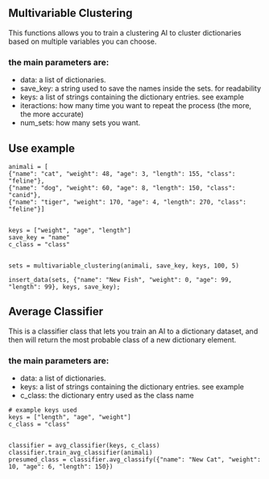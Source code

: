<h2> Multivariable Clustering </h2>

<p> This functions allows you to train a clustering AI to cluster dictionaries based on multiple variables you can choose. </p>

<h3> the main parameters are: </h3>

<ul>
 <li> data: a list of dictionaries. </li>
 <li> save_key: a string used to save the names inside the sets. for readability </li>
 <li>keys: a list of strings containing the dictionary entries. see example</li>
 <li>iteractions: how many time you want to repeat the process (the more, the more accurate)</li>
 <li>num_sets: how many sets you want. </li>
</ul>


<h2> Use example </h2>


```
animali = [
{"name": "cat", "weight": 48, "age": 3, "length": 155, "class": "feline"},
{"name": "dog", "weight": 60, "age": 8, "length": 150, "class": "canid"},
{"name": "tiger", "weight": 170, "age": 4, "length": 270, "class": "feline"}]


keys = ["weight", "age", "length"]
save_key = "name"
c_class = "class"


sets = multivariable_clustering(animali, save_key, keys, 100, 5)

insert_data(sets, {"name": "New Fish", "weight": 0, "age": 99, "length": 99}, keys, save_key);

```

<h2> Average Classifier </h2>

<p> This is a classifier class that lets you train an AI to a dictionary dataset, and then will return the most probable class of a new dictionary element. </p>

<h3> the main parameters are: </h3>

<ul>
 <li> data: a list of dictionaries. </li>
 <li>keys: a list of strings containing the dictionary entries. see example</li>
 <li>c_class: the dictionary entry used as the class name </li>
</ul>

```
# example keys used
keys = ["length", "age", "weight"]
c_class = "class"


classifier = avg_classifier(keys, c_class)
classifier.train_avg_classifier(animali)
presumed_class = classifier.avg_classify({"name": "New Cat", "weight": 10, "age": 6, "length": 150})
```